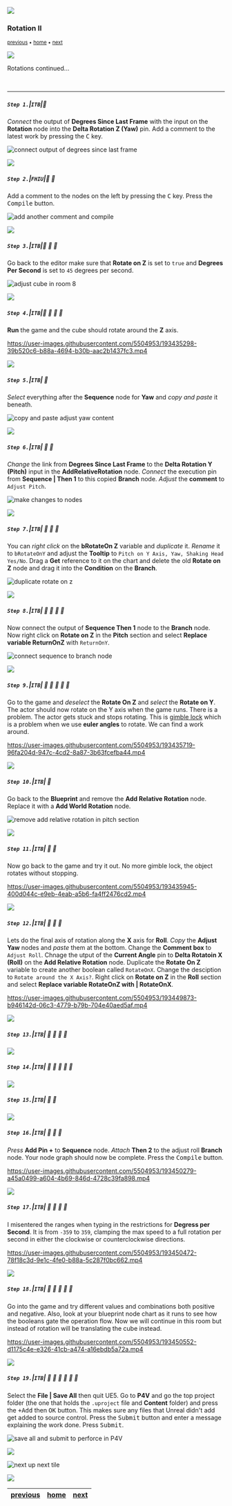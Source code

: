 ![](../images/line3.png)

### Rotation II

<sub>[previous](../rotation/README.md#user-content-rotation) • [home](../README.md#user-content-ue4-blueprints) • [next](../translation/README.md#user-content-translation)</sub>

![](../images/line3.png)

Rotations continued...

<br>

---


##### `Step 1.`\|`ITB`|:small_blue_diamond:

*Connect* the output of **Degrees Since Last Frame** with the input on the **Rotation** node into the **Delta Rotation Z (Yaw)** pin. Add a comment to the latest work by pressing the <kbd>C</kbd> key. 

![connect output of degrees since last frame](images/ConnectOuputRm8.png)

![](../images/line2.png)

##### `Step 2.`\|`FHIU`|:small_blue_diamond: :small_blue_diamond: 

Add a comment to the nodes on the left by pressing the <kbd>C</kbd> key. Press the <kbd>Compile</kbd> button.

![add another comment and compile](images/addComment.png)

![](../images/line2.png)

##### `Step 3.`\|`ITB`|:small_blue_diamond: :small_blue_diamond: :small_blue_diamond:

Go back to the editor make sure that **Rotate on Z** is set to `true` and **Degrees Per Second** is set to `45` degrees per second.

![adjust cube in room 8](images/positionObject.png)

![](../images/line2.png)

##### `Step 4.`\|`ITB`|:small_blue_diamond: :small_blue_diamond: :small_blue_diamond: :small_blue_diamond:

**Run** the game and the cube should rotate around the **Z** axis.

https://user-images.githubusercontent.com/5504953/193435298-39b520c6-b88a-4694-b30b-aac2b1437fc3.mp4

![](../images/line2.png)

##### `Step 5.`\|`ITB`| :small_orange_diamond:

*Select* everything after the **Sequence** node for **Yaw** and *copy and paste* it beneath.

![copy and paste adjust yaw content](images/CopyAndPasteYawRm8.png)

![](../images/line2.png)

##### `Step 6.`\|`ITB`| :small_orange_diamond: :small_blue_diamond:

*Change* the link from **Degrees Since Last Frame** to the **Delta Rotation Y (Pitch)** input in the **AddRelativeRotation** node. *Connect* the execution pin from **Sequence | Then 1** to this copied **Branch** node. *Adjust* the **comment** to `Adjust Pitch`.

![make changes to nodes](images/AdjustPitchAlteration1Rm8.png)

![](../images/line2.png)

##### `Step 7.`\|`ITB`| :small_orange_diamond: :small_blue_diamond: :small_blue_diamond:

You can *right click* on the **bRotateOn Z** variable and *duplicate* it. *Rename* it to `bRotateOnY` and adjust the **Tooltip** to `Pitch on Y Axis, Yaw, Shaking Head Yes/No`. Drag a **Get** reference to it on the chart and delete the old **Rotate on Z** node and drag it into the **Condition** on the **Branch**.

![duplicate rotate on z](images/DupeRotateOnZRm8.png)

![](../images/line2.png)

##### `Step 8.`\|`ITB`| :small_orange_diamond: :small_blue_diamond: :small_blue_diamond: :small_blue_diamond:

Now connect the output of **Sequence Then 1** node to the **Branch** node. Now right click on **Rotate on Z** in the **Pitch** section and select **Replace variable ReturnOnZ** with `ReturnOnY`.

![connect sequence to branch node](images/ConnectSequence1PinRm8.png)

![](../images/line2.png)

##### `Step 9.`\|`ITB`| :small_orange_diamond: :small_blue_diamond: :small_blue_diamond: :small_blue_diamond: :small_blue_diamond:

Go to the game and *deselect* the **Rotate On Z** and *select* the **Rotate on Y**. The actor should now rotate on the Y axis when the game runs. There is a problem. The actor gets stuck and stops rotating. This is [gimble lock](https://en.wikipedia.org/wiki/Gimbal_lock) which is a problem when we use **euler angles** to rotate. We can find a work around.

https://user-images.githubusercontent.com/5504953/193435719-96fa204d-947c-4cd2-8a87-3b63fcefba44.mp4

![](../images/line2.png)

##### `Step 10.`\|`ITB`| :large_blue_diamond:

Go back to the **Blueprint** and remove the **Add Relative Rotation** node. Replace it with a **Add World Rotation** node.

![remove add relative rotation in pitch section](images/RemovePitchRotationDueToLockRm8.png)

![](../images/line2.png)

##### `Step 11.`\|`ITB`| :large_blue_diamond: :small_blue_diamond: 

Now go back to the game and try it out. No more gimble lock, the object rotates without stopping.

https://user-images.githubusercontent.com/5504953/193435945-400d044c-e9eb-4eab-a5b6-fa4ff2476cd2.mp4

![](../images/line2.png)


##### `Step 12.`\|`ITB`| :large_blue_diamond: :small_blue_diamond: :small_blue_diamond: 

Lets do the final axis of rotation along the **X** axis for **Roll**. *Copy* the **Adjust Yaw** nodes and *paste* them at the bottom. Change the **Comment box** to `Adjust Roll`. Chnage the utput of the **Current Angle** pin to **Delta Rotatoin X (Roll)** on the **Add Relative Rotation** node.  Duplicate the **Rotate On Z** variable to create another boolean called `RotateOnX`.  Change the desciption to `Rotate around the X Axis?`. Right click on **Rotate on Z** in the **Roll** section and select **Replace variable RotateOnZ with | RotateOnX**.

https://user-images.githubusercontent.com/5504953/193449873-b946142d-06c3-4779-b79b-704e40aed5af.mp4

![](../images/line2.png)

##### `Step 13.`\|`ITB`| :large_blue_diamond: :small_blue_diamond: :small_blue_diamond:  :small_blue_diamond: 


![](../images/line2.png)

##### `Step 14.`\|`ITB`| :large_blue_diamond: :small_blue_diamond: :small_blue_diamond: :small_blue_diamond:  :small_blue_diamond: 


![](../images/line2.png)

##### `Step 15.`\|`ITB`| :large_blue_diamond: :small_orange_diamond: 



![](../images/line2.png)

##### `Step 16.`\|`ITB`| :large_blue_diamond: :small_orange_diamond:   :small_blue_diamond: 

*Press* **Add Pin +** to **Sequence** node. *Attach* **Then 2** to the adjust roll **Branch** node. Your node graph should now be complete.  Press the <kbd>Compile</kbd> button.

https://user-images.githubusercontent.com/5504953/193450279-a45a0499-a604-4b69-846d-4728c39fa898.mp4

![](../images/line2.png)

##### `Step 17.`\|`ITB`| :large_blue_diamond: :small_orange_diamond: :small_blue_diamond: :small_blue_diamond:

I misentered the ranges when typing in the restrictions for **Degress per Second**.  It is from `-359` to `359`, clamping the max speed to a full rotation per second in either the clockwise or counterclockwise directions.

https://user-images.githubusercontent.com/5504953/193450472-78f18c3d-9e1c-4fe0-b88a-5c287f0bc662.mp4

![](../images/line2.png)

##### `Step 18.`\|`ITB`| :large_blue_diamond: :small_orange_diamond: :small_blue_diamond: :small_blue_diamond: :small_blue_diamond:

Go into the game and try different values and combinations both positive and negative. Also, look at your blueprint node chart as it runs to see how the booleans gate the operation flow. Now we will continue in this room but instead of rotation will be translating the cube instead.

https://user-images.githubusercontent.com/5504953/193450552-d1175c4e-e326-41cb-a474-a16ebdb5a72a.mp4

![](../images/line2.png)

##### `Step 19.`\|`ITB`| :large_blue_diamond: :small_orange_diamond: :small_blue_diamond: :small_blue_diamond: :small_blue_diamond: :small_blue_diamond:

Select the **File | Save All** then quit UE5.   Go to **P4V** and go the top project folder (the one that holds the `.uproject` file and **Content** folder) and press the <kbd>+Add</kbd> then <kbd>OK</kbd> button.  This makes sure any files that Unreal didn't add get added to source control. Press the <kbd>Submit</kbd> button and enter a message explaining the work done.  Press <kbd>Submit</kbd>.

![save all and submit to perforce in P4V](images/submitP4.png)


![](../images/line.png)

<!-- <img src="https://via.placeholder.com/1000x100/45D7CA/000000/?text=Next Up - Translation"> -->

![next up next tile](images/banner.png)

![](../images/line.png)

| [previous](../rotation/README.md#user-content-rotation)| [home](../README.md#user-content-ue4-blueprints) | [next](../translation/README.md#user-content-translation)|
|---|---|---|

